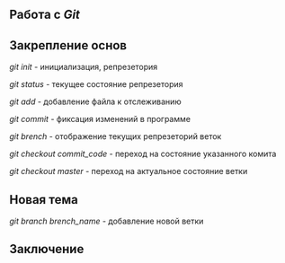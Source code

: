 ## Работа с _**Git**_

## Закрепление основ 

*git init* - инициализация, репрезетория

*git status* - текущее состояние репрезетория

*git add* - добавление файла к отслеживанию

*git commit* - фиксация изменений в программе

*git brench* - отображение текущих репрезеторий веток

*git checkout commit_code* - переход на состояние указанного комита

*git checkout master* - переход на актуальное состояние ветки
## Новая тема 

*git branch brench_name* - добавление новой ветки

## Заключение

